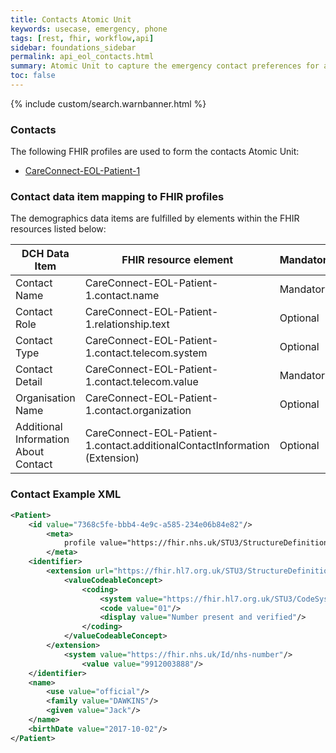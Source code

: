 ```yaml
---
title: Contacts Atomic Unit
keywords: usecase, emergency, phone
tags: [rest, fhir, workflow,api]
sidebar: foundations_sidebar
permalink: api_eol_contacts.html
summary: Atomic Unit to capture the emergency contact preferences for a patient.
toc: false
---
```

{% include custom/search.warnbanner.html %}

### Contacts ###


The following FHIR profiles are used to form the contacts Atomic Unit:

- [CareConnect-EOL-Patient-1](https://fhir.nhs.uk/STU3/StructureDefinition/CareConnect-EOL-Patient-1.xml)

### Contact data item mapping to FHIR profiles ###

The demographics data items are fulfilled by elements within the FHIR resources listed below:

| DCH Data Item                       | FHIR resource element                                                   | Mandatory/Required/Optional |
|-------------------------------------|-------------------------------------------------------------------------|-----------------------------|
| Contact Name				  | CareConnect-EOL-Patient-1.contact.name 							| Mandatory |
| Contact Role				  | CareConnect-EOL-Patient-1.relationship.text												| Optional |
| Contact Type				  | CareConnect-EOL-Patient-1.contact.telecom.system												| Optional |
| Contact Detail			  | CareConnect-EOL-Patient-1.contact.telecom.value												| Mandatory |
| Organisation Name			  | CareConnect-EOL-Patient-1.contact.organization									| Optional |
| Additional Information About Contact	 | CareConnect-EOL-Patient-1.contact.additionalContactInformation (Extension)	    | Optional |



### Contact Example XML ###

```xml
<Patient>
	<id value="7368c5fe-bbb4-4e9c-a585-234e06b84e82"/>
		<meta>
			profile value="https://fhir.nhs.uk/STU3/StructureDefinition/CareConnect-EOL-Patient-1"/>
		</meta>
	<identifier>
		<extension url="https://fhir.hl7.org.uk/STU3/StructureDefinition/Extension-CareConnect-NHSNumberVerificationStatus-1">
			<valueCodeableConcept>
				<coding>
					<system value="https://fhir.hl7.org.uk/STU3/CodeSystem/CareConnect-NHSNumberVerificationStatus-1"/>
					<code value="01"/>
					<display value="Number present and verified"/>
				</coding>
			</valueCodeableConcept>
		</extension>
			<system value="https://fhir.nhs.uk/Id/nhs-number"/>
				<value value="9912003888"/>
	</identifier>				
	<name>
		<use value="official"/>
		<family value="DAWKINS"/>
		<given value="Jack"/>
	</name>
	<birthDate value="2017-10-02"/>				
</Patient>
```



